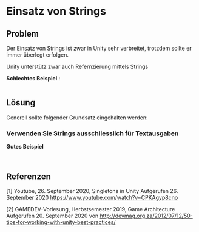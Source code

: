 # Einsatz von Strings

## Problem

Der Einsatz von Strings ist zwar in Unity sehr verbreitet, trotzdem  sollte er immer überlegt erfolgen.


Unity unterstütz zwar auch Refernzierung mittels Strings


**Schlechtes Beispiel** :
```csharp


```



## Lösung

Generell sollte folgender Grundsatz eingehalten werden:

### Verwenden Sie Strings ausschliesslich für Textausgaben


**Gutes Beispiel**
```csharp



```


## Referenzen

[1]
Youtube, 26. September 2020, Singletons in Unity
Aufgerufen 26. September 2020 https://www.youtube.com/watch?v=CPKAgyp8cno

[2]
GAMEDEV-Vorlesung, Herbstsemester 2019, Game Architecture
Aufgerufen 20. September 2020 von http://devmag.org.za/2012/07/12/50-tips-for-working-with-unity-best-practices/



